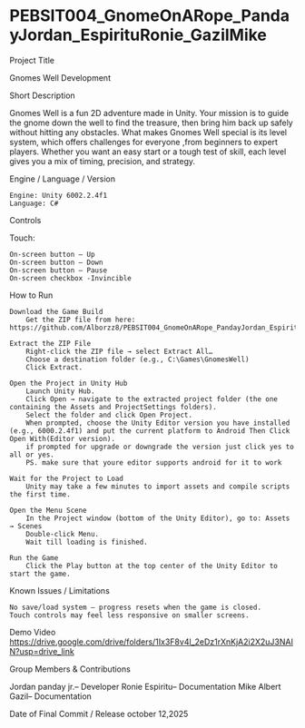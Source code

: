 # PEBSIT004_GnomeOnARope_PandayJordan_EspirituRonie_GazilMike

Project Title

Gnomes Well Development

Short Description

Gnomes Well is a fun 2D adventure made in Unity. Your mission is to guide the gnome down the well to find the treasure, then bring him back up safely without hitting any obstacles. What makes Gnomes Well special is its level system, which offers challenges for everyone ,from beginners to expert players. Whether you want an easy start or a tough test of skill, each level gives you a mix of timing, precision, and strategy.

Engine / Language / Version

    Engine: Unity 6002.2.4f1
    Language: C#

Controls

Touch:

    On‑screen button – Up
    On‑screen button – Down
    On‑screen button – Pause
    On-screen checkbox -Invincible

How to Run

    Download the Game Build
        Get the ZIP file from here: https://github.com/Alborzz8/PEBSIT004_GnomeOnARope_PandayJordan_EspirituRonie_GazilMike.git

    Extract the ZIP File
        Right‑click the ZIP file → select Extract All…
        Choose a destination folder (e.g., C:\Games\GnomesWell)
        Click Extract.

    Open the Project in Unity Hub
        Launch Unity Hub.
        Click Open → navigate to the extracted project folder (the one containing the Assets and ProjectSettings folders).
        Select the folder and click Open Project.
        When prompted, choose the Unity Editor version you have installed (e.g., 6000.2.4f1) and put the current platform to Android Then Click Open With(Editor version).
        if prompted for upgrade or downgrade the version just click yes to all or yes.
        PS. make sure that youre editor supports android for it to work

    Wait for the Project to Load
        Unity may take a few minutes to import assets and compile scripts the first time.

    Open the Menu Scene
        In the Project window (bottom of the Unity Editor), go to: Assets → Scenes
        Double‑click Menu.
        Wait till loading is finished.

    Run the Game
        Click the Play button at the top center of the Unity Editor to start the game.

Known Issues / Limitations

    No save/load system — progress resets when the game is closed.
    Touch controls may feel less responsive on smaller screens.
    
Demo Video
    https://drive.google.com/drive/folders/1Ix3F8v4l_2eDz1rXnKjA2i2X2uJ3NAIN?usp=drive_link

Group Members & Contributions

   Jordan panday jr.– Developer
    Ronie Espiritu– Documentation
   Mike Albert Gazil– Documentation

Date of Final Commit / Release october 12,2025
